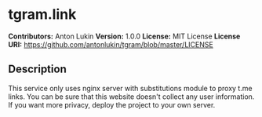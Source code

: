 # tgram.link

**Contributors:** Anton Lukin
**Version:** 1.0.0
**License:** MIT License
**License URI:** https://github.com/antonlukin/tgram/blob/master/LICENSE


## Description

This service only uses nginx server with substitutions module to proxy t.me links.
You can be sure that this website doesn't collect any user information. 
If you want more privacy, deploy the project to your own server.
